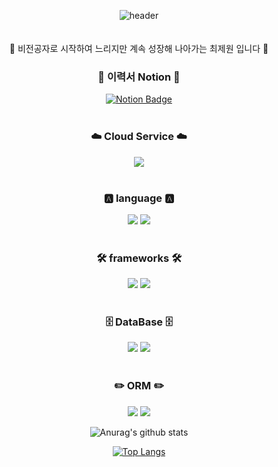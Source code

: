 <div align=center>
 
![header](https://capsule-render.vercel.app/api?type=shark&color=auto&height=250&section=header&text=JeWon's%20GitHub&fontSize=70&animation=scaleIn)
<br>
<br>
<br>
👏 비전공자로 시작하여 느리지만 계속 성장해 나아가는 최제원 입니다 👏 
### 🫶 이력서 Notion 🫶
[![Notion Badge](http://img.shields.io/badge/-Notion-20c997?style=flat&link=https://great-cough-b9a.notion.site/fd306eef8e004391a5f8c0fb96a0ef0f)](https://great-cough-b9a.notion.site/fd306eef8e004391a5f8c0fb96a0ef0f)
<br>
<br>
### ☁️ Cloud Service ☁️
<img src="https://img.shields.io/badge/Amazon AWS-FF9900?style=flat-for-the-badge&logo=JavaScript&logoColor=white"></a>
<br>
<br>
### 🅰️ language 🅰️ 
<img src="https://img.shields.io/badge/JavaScript-F7DF1E?style=flat-for-the-badge&logo=JavaScript&logoColor=white"></a>
<img src="https://img.shields.io/badge/TypeScript-3178C6?style=flat-for-the-badge&logo=TypeScript&logoColor=white"></a>
<br>
<br>
### 🛠️ frameworks 🛠️
<img src="https://img.shields.io/badge/NestJs-E0234E?style=flat-for-the-badge&logo=NestJs&logoColor=white"></a>
<img src="https://img.shields.io/badge/Express-000000?style=flat-for-the-badge&logo=Express&logoColor=white"></a>
<br>
<br>
### 🗄️ DataBase 🗄️
<img src="https://img.shields.io/badge/MySQL-4479A1?style=flat-for-the-badge&logo=MySQL&logoColor=white"></a>
<img src="https://img.shields.io/badge/PostgreSQL-4169E1?style=flat-for-the-badge&logo=PostgreSQL&logoColor=white"></a>
<br>
<br>
### ✏️ ORM ✏️
<img src="https://img.shields.io/badge/Prisma-2D3748?style=flat-for-the-badge&logo=Prisma&logoColor=white"></a>
<img src="https://img.shields.io/badge/Sequelize-52B0E7?style=flat-for-the-badge&logo=Sequelize&logoColor=white"></a>


![Anurag's github stats](https://github-readme-stats.vercel.app/api?username=CHOIJEWON&show_icons=true&theme=radical) 

[![Top Langs](https://github-readme-stats.vercel.app/api/top-langs/?username=CHOIJEWON&layout=compact&theme=dracula)](https://github.com/CHOIJEWON)


<div>
